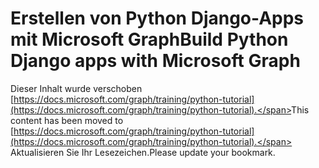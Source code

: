 # <a name="build-python-django-apps-with-microsoft-graph"></a><span data-ttu-id="854d2-101">Erstellen von Python Django-Apps mit Microsoft Graph</span><span class="sxs-lookup"><span data-stu-id="854d2-101">Build Python Django apps with Microsoft Graph</span></span>

<span data-ttu-id="854d2-102">Dieser Inhalt wurde verschoben [https://docs.microsoft.com/graph/training/python-tutorial](https://docs.microsoft.com/graph/training/python-tutorial).</span><span class="sxs-lookup"><span data-stu-id="854d2-102">This content has been moved to [https://docs.microsoft.com/graph/training/python-tutorial](https://docs.microsoft.com/graph/training/python-tutorial).</span></span> <span data-ttu-id="854d2-103">Aktualisieren Sie Ihr Lesezeichen.</span><span class="sxs-lookup"><span data-stu-id="854d2-103">Please update your bookmark.</span></span>

